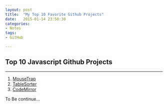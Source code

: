 ```yaml
---
layout: post
title:  "My Top 10 Favorite Github Projects"
date:   2015-01-14 23:50:30
categories: 
- Notes 
tags:
- GitHub

---
```


## Top 10 Javascript Github Projects
---

1. [MouseTrap](https://github.com/ccampbell/mousetrap)
2. [TableSorter](https://github.com/christianbach/tablesorter)
3. [CodeMirror](https://github.com/codemirror/CodeMirror)


To Be continue...
